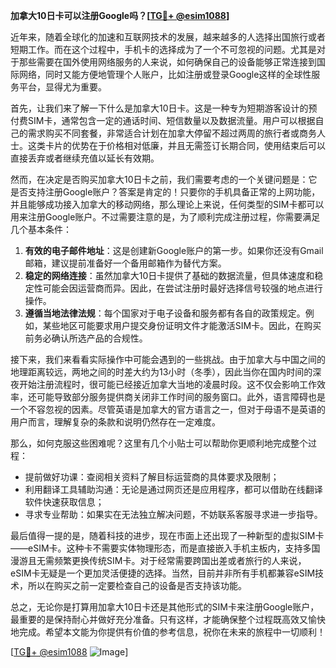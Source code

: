 **加拿大10日卡可以注册Google吗？[[TG💪+ @esim1088](https://t.me/s/esim1088)]**

近年来，随着全球化的加速和互联网技术的发展，越来越多的人选择出国旅行或者短期工作。而在这个过程中，手机卡的选择成为了一个不可忽视的问题。尤其是对于那些需要在国外使用网络服务的人来说，如何确保自己的设备能够正常连接到国际网络，同时又能方便地管理个人账户，比如注册或登录Google这样的全球性服务平台，显得尤为重要。

首先，让我们来了解一下什么是加拿大10日卡。这是一种专为短期游客设计的预付费SIM卡，通常包含一定的通话时间、短信数量以及数据流量。用户可以根据自己的需求购买不同套餐，非常适合计划在加拿大停留不超过两周的旅行者或商务人士。这类卡片的优势在于价格相对低廉，并且无需签订长期合同，使用结束后可以直接丢弃或者继续充值以延长有效期。

然而，在决定是否购买加拿大10日卡之前，我们需要考虑的一个关键问题是：它是否支持注册Google账户？答案是肯定的！只要你的手机具备正常的上网功能，并且能够成功接入加拿大的移动网络，那么理论上来说，任何类型的SIM卡都可以用来注册Google账户。不过需要注意的是，为了顺利完成注册过程，你需要满足几个基本条件：

1. **有效的电子邮件地址**：这是创建新Google账户的第一步。如果你还没有Gmail邮箱，建议提前准备好一个备用邮箱作为替代方案。
2. **稳定的网络连接**：虽然加拿大10日卡提供了基础的数据流量，但具体速度和稳定性可能会因运营商而异。因此，在尝试注册时最好选择信号较强的地点进行操作。
3. **遵循当地法律法规**：每个国家对于电子设备和服务都有各自的政策规定。例如，某些地区可能要求用户提交身份证明文件才能激活SIM卡。因此，在购买前务必确认所选产品的合规性。

接下来，我们来看看实际操作中可能会遇到的一些挑战。由于加拿大与中国之间的地理距离较远，两地之间的时差大约为13小时（冬季），因此当你在国内时间的深夜开始注册流程时，很可能已经接近加拿大当地的凌晨时段。这不仅会影响工作效率，还可能导致部分服务提供商关闭非工作时间的服务窗口。此外，语言障碍也是一个不容忽视的因素。尽管英语是加拿大的官方语言之一，但对于母语不是英语的用户而言，理解复杂的条款和说明仍然存在一定难度。

那么，如何克服这些困难呢？这里有几个小贴士可以帮助你更顺利地完成整个过程：

- 提前做好功课：查阅相关资料了解目标运营商的具体要求及限制；
- 利用翻译工具辅助沟通：无论是通过网页还是应用程序，都可以借助在线翻译软件快速获取信息；
- 寻求专业帮助：如果实在无法独立解决问题，不妨联系客服寻求进一步指导。

最后值得一提的是，随着科技的进步，现在市面上还出现了一种新型的虚拟SIM卡——eSIM卡。这种卡不需要实体物理形态，而是直接嵌入手机主板内，支持多国漫游且无需频繁更换传统SIM卡。对于经常需要跨国出差或者旅行的人来说，eSIM卡无疑是一个更加灵活便捷的选择。当然，目前并非所有手机都兼容eSIM技术，所以在购买之前一定要检查自己的设备是否支持该功能。

总之，无论你是打算用加拿大10日卡还是其他形式的SIM卡来注册Google账户，最重要的是保持耐心并做好充分准备。只有这样，才能确保整个过程既高效又愉快地完成。希望本文能为你提供有价值的参考信息，祝你在未来的旅程中一切顺利！

[[TG💪+ @esim1088](https://t.me/s/esim1088) ![Image](https://i.postimg.cc/4NQfJmqS/Snipaste-2025-05-13-00-14-12.png)]